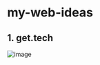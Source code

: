 # my-web-ideas

## 1. get.tech
![image](https://user-images.githubusercontent.com/47298653/120975164-20423400-c79b-11eb-8ada-bc694e8c9c23.png)
